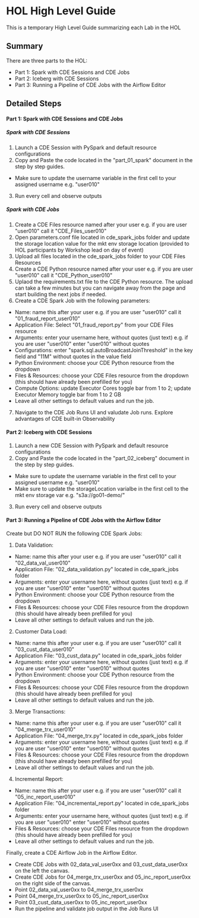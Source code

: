 # HOL High Level Guide

This is a temporary High Level Guide summarizing each Lab in the HOL

## Summary

There are three parts to the HOL:

* Part 1: Spark with CDE Sessions and CDE Jobs
* Part 2: Iceberg with CDE Sessions
* Part 3: Running a Pipeline of CDE Jobs with the Airflow Editor

## Detailed Steps

#### Part 1: Spark with CDE Sessions and CDE Jobs

##### Spark with CDE Sessions

1. Launch a CDE Session with PySpark and default resource configurations
2. Copy and Paste the code located in the "part_01_spark" document in the step by step guides.
  - Make sure to update the username variable in the first cell to your assigned username e.g. "user010"
3. Run every cell and observe outputs

##### Spark with CDE Jobs

1. Create a CDE Files resource named after your user e.g. if you are user "user010" call it "CDE_Files_user010"
2. Open parameters.conf file located in cde_spark_jobs folder and update the storage location value for the mkt env storage location (provided to HOL participants by Workshop lead on day of event)
3. Upload all files located in the cde_spark_jobs folder to your CDE Files Resources
4. Create a CDE Python resource named after your user e.g. if you are user "user010" call it "CDE_Python_user010"
5. Uplaod the requirements.txt file to the CDE Python resource. The upload can take a few minutes but you can navigate away from the page and start building the next jobs if needed.
6. Create a CDE Spark Job with the following parameters:
  - Name: name this after your user e.g. if you are user "user010" call it "01_fraud_report_user010"
  - Application File: Select "01_fraud_report.py" from your CDE Files resource
  - Arguments: enter your username here, without quotes (just text) e.g. if you are user "user010" enter "user010" without quotes
  - Configurations: enter "spark.sql.autoBroadcastJoinThreshold" in the key field and "11M" without quotes in the value field
  - Python Environment: choose your CDE Python resource from the dropdown
  - Files & Resources: choose your CDE Files resource from the dropdown (this should have already been prefilled for you)
  - Compute Options: update Executor Cores toggle bar from 1 to 2; update Executor Memory toggle bar from 1 to 2 GB
  - Leave all other settings to default values and run the job.
7. Navigate to the CDE Job Runs UI and valudate Job runs. Explore advantages of CDE built-in Observability

#### Part 2: Iceberg with CDE Sessions

1. Launch a new CDE Session with PySpark and default resource configurations
2. Copy and Paste the code located in the "part_02_iceberg" document in the step by step guides.
  - Make sure to update the username variable in the first cell to your assigned username e.g. "user010"
  - Make sure to update the storageLocation varialbe in the first cell to the mkt env storage var e.g. "s3a://go01-demo/"
3. Run every cell and observe outputs

#### Part 3: Running a Pipeline of CDE Jobs with the Airflow Editor

Create but DO NOT RUN the following CDE Spark Jobs:
1. Data Validation:
  - Name: name this after your user e.g. if you are user "user010" call it "02_data_val_user010"
  - Application File: "02_data_validation.py" located in cde_spark_jobs folder
  - Arguments: enter your username here, without quotes (just text) e.g. if you are user "user010" enter "user010" without quotes
  - Python Environment: choose your CDE Python resource from the dropdown
  - Files & Resources: choose your CDE Files resource from the dropdown (this should have already been prefilled for you)
  - Leave all other settings to default values and run the job.
2. Customer Data Load:
  - Name: name this after your user e.g. if you are user "user010" call it "03_cust_data_user010"
  - Application File: "03_cust_data.py" located in cde_spark_jobs folder
  - Arguments: enter your username here, without quotes (just text) e.g. if you are user "user010" enter "user010" without quotes
  - Python Environment: choose your CDE Python resource from the dropdown
  - Files & Resources: choose your CDE Files resource from the dropdown (this should have already been prefilled for you)
  - Leave all other settings to default values and run the job.
3. Merge Transactions:
  - Name: name this after your user e.g. if you are user "user010" call it "04_merge_trx_user010"
  - Application File: "04_merge_trx.py" located in cde_spark_jobs folder
  - Arguments: enter your username here, without quotes (just text) e.g. if you are user "user010" enter "user010" without quotes
  - Files & Resources: choose your CDE Files resource from the dropdown (this should have already been prefilled for you)
  - Leave all other settings to default values and run the job.  
4. Incremental Report:
  - Name: name this after your user e.g. if you are user "user010" call it "05_inc_report_user010"
  - Application File: "04_incremental_report.py" located in cde_spark_jobs folder
  - Arguments: enter your username here, without quotes (just text) e.g. if you are user "user010" enter "user010" without quotes
  - Files & Resources: choose your CDE Files resource from the dropdown (this should have already been prefilled for you)
  - Leave all other settings to default values and run the job.  

Finally, create a CDE Airflow Job in the Airflow Editor.
  - Create CDE Jobs with 02_data_val_user0xx and 03_cust_data_user0xx on the left the canvas.
  - Create CDE Jobs for 04_merge_trx_user0xx and 05_inc_report_user0xx on the right side of the canvas.
  - Point 02_data_val_user0xx to 04_merge_trx_user0xx
  - Point 04_merge_trx_user0xx to 05_inc_report_user0xx
  - Point 03_cust_data_user0xx to 05_inc_report_user0xx
  - Run the pipeline and validate job output in the Job Runs UI
